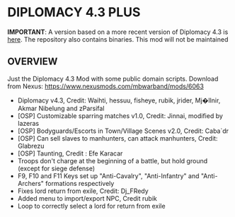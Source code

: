 # DIPLOMACY 4.3 PLUS

**IMPORTANT**: A version based on a more recent version of Diplomacy 4.3 is [here](https://github.com/diegoami/Diplado). 
The repository also contains binaries.
This mod will not be maintained

## OVERVIEW

Just the Diplomacy 4.3 Mod with some public domain scripts. 
Download from Nexus: https://www.nexusmods.com/mbwarband/mods/6063

* Diplomacy v4.3, Credit: Waihti, hessuu, fisheye, rubik, jrider, Mj�llnir, Akmar Nibelung and zParsifal
* [OSP] Customizable sparring matches v1.0, Credit: Jinnai, modified by lazeras
* [OSP] Bodyguards/Escorts in Town/Village Scenes v2.0,  Credit: Caba`dr
* [OSP] Can sell slaves to manhunters, can attack manhunters,  Credit: Glabrezu
* [OSP] Taunting, Credit : Efe Karacar
* Troops don't charge at the beginning of a battle, but hold ground (except for siege defense)
* F9, F10 and F11 Keys set up "Anti-Cavalry", "Anti-Infantry" and "Anti-Archers" formations respectively
* Fixes lord return from exile, Credit: Dj_FRedy
* Added menu to import/export NPC, Credit rubik
* Loop to correctly select a lord for return from exile 



